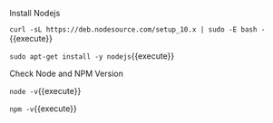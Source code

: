 
Install Nodejs

`curl -sL https://deb.nodesource.com/setup_10.x | sudo -E bash -`{{execute}}

`sudo apt-get install -y nodejs`{{execute}}

Check Node and NPM Version

`node -v`{{execute}}

`npm -v`{{execute}}
